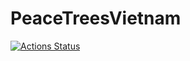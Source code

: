 # PeaceTreesVietnam

[![Actions Status](https://github.com/absnaik810/PeaceTreesVietnam/workflows/Node%20CI/badge.svg)](https://github.com/absnaik810/PeaceTreesVietnam/actions)
